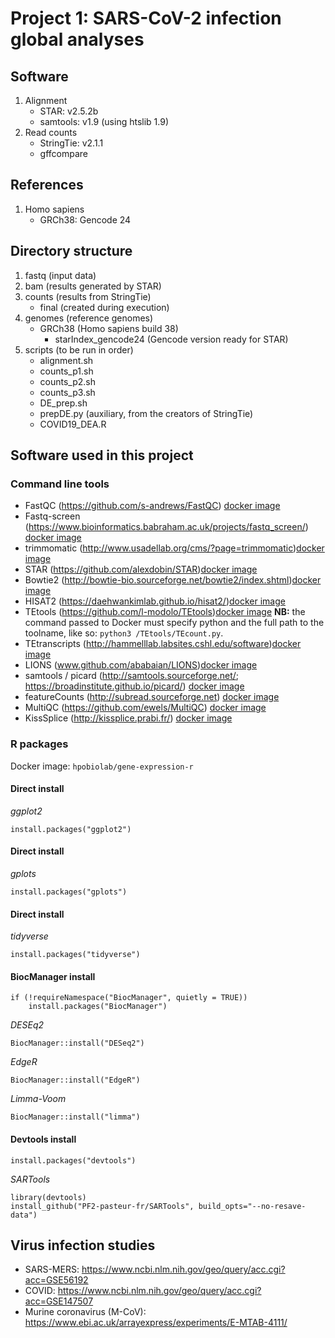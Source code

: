 # Project 1: SARS-CoV-2 infection global analyses

## Software
1. Alignment
    - STAR: v2.5.2b
    - samtools: v1.9 (using htslib 1.9)
2. Read counts
    - StringTie: v2.1.1
    - gffcompare

## References
1. Homo sapiens
    - GRCh38: Gencode 24

## Directory structure
1. fastq (input data)
2. bam (results generated by STAR)
3. counts (results from StringTie)
    - final (created during execution)
4. genomes (reference genomes)
    - GRCh38 (Homo sapiens build 38)
        - starIndex_gencode24 (Gencode version ready for STAR)
5. scripts (to be run in order)
    - alignment.sh
    - counts_p1.sh
    - counts_p2.sh
    - counts_p3.sh
    - DE_prep.sh
    - prepDE.py (auxiliary, from the creators of StringTie)
    - COVID19_DEA.R

## Software used in this project
### Command line tools
- FastQC (https://github.com/s-andrews/FastQC) [docker image](quay.io/biocontainers/fastqc:0.11.5--1)
- Fastq-screen (https://www.bioinformatics.babraham.ac.uk/projects/fastq_screen/) [docker image](quay.io/biocontainers/fastq-screen:0.11.3--pl5.22.0_0)
- trimmomatic (http://www.usadellab.org/cms/?page=trimmomatic)[docker image](quay.io/biocontainers/trimmomatic:0.33--1)
- STAR (https://github.com/alexdobin/STAR)[docker image](quay.io/biocontainers/star:2.7.3a--0)
- Bowtie2 (http://bowtie-bio.sourceforge.net/bowtie2/index.shtml)[docker image](quay.io/biocontainers/bowtie2:2.4.1--py38he513fc3_0)
- HISAT2 (https://daehwankimlab.github.io/hisat2/)[docker image](quay.io/biocontainers/hisat2:2.2.0--py37he1b5a44_0)
- TEtools (https://github.com/l-modolo/TEtools)[docker image](zavolab/tetools:1.0.0) **NB:** the command passed to Docker must specify python and the full path to the toolname, like so: `python3 /TEtools/TEcount.py`.
- TEtranscripts (http://hammelllab.labsites.cshl.edu/software)[docker image](quay.io/biocontainers/tetranscripts:2.1.4--py_0)
- LIONS (www.github.com/ababaian/LIONS)[docker image](hpobiolab/lions)
- samtools / picard (http://samtools.sourceforge.net/; https://broadinstitute.github.io/picard/) [docker image](quay.io/biocontainers/picard:2.22.2--0)
- featureCounts (http://subread.sourceforge.net) [docker image](hpobiolab/feature-counts)
- MultiQC (https://github.com/ewels/MultiQC) [docker image](quay.io/biocontainers/multiqc:1.8--py_2)
- KissSplice (http://kissplice.prabi.fr/) [docker image](hpobiolab/kiss-splice)

### R packages

Docker image: `hpobiolab/gene-expression-r`

#### Direct install
   _ggplot2_
```
install.packages("ggplot2")
```

#### Direct install
   _gplots_
```
install.packages("gplots")
```

#### Direct install
   _tidyverse_
```
install.packages("tidyverse")
```

#### BiocManager install
```
if (!requireNamespace("BiocManager", quietly = TRUE))
    install.packages("BiocManager")
```
_DESEq2_
```
BiocManager::install("DESeq2")
```
_EdgeR_
```
BiocManager::install("EdgeR")
```
_Limma-Voom_
```
BiocManager::install("limma")
```

#### Devtools install
```
install.packages("devtools")
```
_SARTools_
```
library(devtools)
install_github("PF2-pasteur-fr/SARTools", build_opts="--no-resave-data")
```

## Virus infection studies
- SARS-MERS: https://www.ncbi.nlm.nih.gov/geo/query/acc.cgi?acc=GSE56192  
- COVID: https://www.ncbi.nlm.nih.gov/geo/query/acc.cgi?acc=GSE147507 
- Murine coronavirus (M-CoV): https://www.ebi.ac.uk/arrayexpress/experiments/E-MTAB-4111/

